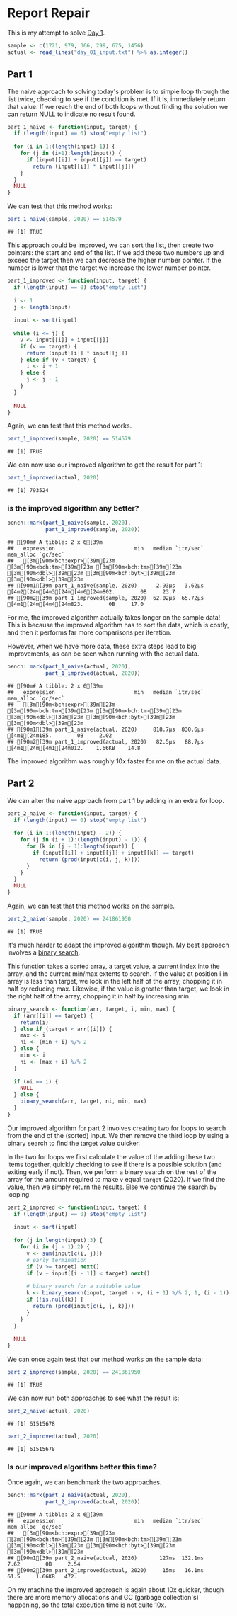 # Report Repair



This is my attempt to solve [Day 1](https://adventofcode.com/2020/day/1).


```r
sample <- c(1721, 979, 366, 299, 675, 1456)
actual <- read_lines("day_01_input.txt") %>% as.integer()
```

## Part 1

The naive approach to solving today's problem is to simple loop through the list twice, checking to see if the condition
is met. If it is, immediately return that value. If we reach the end of both loops without finding the solution we can
return NULL to indicate no result found.


```r
part_1_naive <- function(input, target) {
  if (length(input) == 0) stop("empty list")
  
  for (i in 1:(length(input)-1)) {
    for (j in (i+1):length(input)) {
      if (input[[i]] + input[[j]] == target)
        return (input[[i]] * input[[j]])
    }
  }
  NULL
}
```

We can test that this method works:

```r
part_1_naive(sample, 2020) == 514579
```

```
## [1] TRUE
```

This approach could be improved, we can sort the list, then create two pointers: the start and end of the list. If we
add these two numbers up and exceed the target then we can decrease the higher number pointer. If the number is lower
that the target we increase the lower number pointer.


```r
part_1_improved <- function(input, target) {
  if (length(input) == 0) stop("empty list")
  
  i <- 1
  j <- length(input)
  
  input <- sort(input)
  
  while (i <= j) {
    v <- input[[i]] + input[[j]]
    if (v == target) {
      return (input[[i]] * input[[j]])
    } else if (v < target) {
      i <- i + 1
    } else {
      j <- j - 1
    }
  }
  
  NULL
}
```

Again, we can test that this method works.


```r
part_1_improved(sample, 2020) == 514579
```

```
## [1] TRUE
```

We can now use our improved algorithm to get the result for part 1:


```r
part_1_improved(actual, 2020)
```

```
## [1] 793524
```

### is the improved algorithm any better?


```r
bench::mark(part_1_naive(sample, 2020),
            part_1_improved(sample, 2020))
```

```
## [90m# A tibble: 2 x 6[39m
##   expression                         min   median `itr/sec` mem_alloc `gc/sec`
##   [3m[90m<bch:expr>[39m[23m                    [3m[90m<bch:tm>[39m[23m [3m[90m<bch:tm>[39m[23m     [3m[90m<dbl>[39m[23m [3m[90m<bch:byt>[39m[23m    [3m[90m<dbl>[39m[23m
## [90m1[39m part_1_naive(sample, 2020)      2.93µs   3.62µs   [4m2[24m[4m3[24m[4m6[24m802.        0B     23.7
## [90m2[39m part_1_improved(sample, 2020)  62.02µs  65.72µs    [4m1[24m[4m4[24m823.        0B     17.0
```

For me, the improved algorithm actually takes longer on the sample data! This is because the improved algorithm has to
sort the data, which is costly, and then it performs far more comparisons per iteration.

However, when we have more data, these extra steps lead to big improvements, as can be seen when running with the actual
data.


```r
bench::mark(part_1_naive(actual, 2020),
            part_1_improved(actual, 2020))
```

```
## [90m# A tibble: 2 x 6[39m
##   expression                         min   median `itr/sec` mem_alloc `gc/sec`
##   [3m[90m<bch:expr>[39m[23m                    [3m[90m<bch:tm>[39m[23m [3m[90m<bch:tm>[39m[23m     [3m[90m<dbl>[39m[23m [3m[90m<bch:byt>[39m[23m    [3m[90m<dbl>[39m[23m
## [90m1[39m part_1_naive(actual, 2020)     818.7µs  830.6µs     [4m1[24m185.        0B     2.02
## [90m2[39m part_1_improved(actual, 2020)   82.5µs   88.7µs    [4m1[24m[4m1[24m012.    1.66KB    14.8
```

The improved algorithm was roughly 10x faster for me on the actual data.

## Part 2

We can alter the naive approach from part 1 by adding in an extra for loop.


```r
part_2_naive <- function(input, target) {
  if (length(input) == 0) stop("empty list")
  
  for (i in 1:(length(input) - 2)) {
    for (j in (i + 1):(length(input) - 1)) {
      for (k in (j + 1):length(input)) {
        if (input[[i]] + input[[j]] + input[[k]] == target)
          return (prod(input[c(i, j, k)]))
      }
    }
  }
  NULL
}
```

Again, we can test that this method works on the sample.


```r
part_2_naive(sample, 2020) == 241861950
```

```
## [1] TRUE
```

It's much harder to adapt the improved algorithm though. My best approach involves a [binary search](https://en.wikipedia.org/wiki/Binary_search_algorithm).

This function takes a sorted array, a target value, a current index into the array, and the current min/max extents to
search. If the value at position i in array is less than target, we look in the left half of the array, chopping it in
half by reducing max. Likewise, if the value is greater than target, we look in the right half of the array, chopping it
in half by increasing min.


```r
binary_search <- function(arr, target, i, min, max) {
  if (arr[[i]] == target) {
    return(i)
  } else if (target < arr[[i]]) {
    max <- i
    ni <- (min + i) %/% 2
  } else {
    min <- i
    ni <- (max + i) %/% 2
  }
  
  if (ni == i) {
    NULL
  } else {
    binary_search(arr, target, ni, min, max)
  }
}
```

Our improved algorithm for part 2 involves creating two for loops to search from the end of the (sorted) input. We then
remove the third loop by using a binary search to find the target value quicker.

In the two for loops we first calculate the value of the adding these two items together, quickly checking to see if
there is a possible solution (and exiting early if not). Then, we perform a binary search on the rest of the array for
the amount required to make `v` equal `target` (2020). If we find the value, then we simply return the results. Else we
continue the search by looping.


```r
part_2_improved <- function(input, target) {
  if (length(input) == 0) stop("empty list")
  
  input <- sort(input)
  
  for (j in length(input):3) {
    for (i in (j - 1):2) {
      v <- sum(input[c(i, j)])
      # early termination
      if (v >= target) next()
      if (v + input[[i - 1]] < target) next()
      
      # binary search for a suitable value
      k <- binary_search(input, target - v, (i + 1) %/% 2, 1, (i - 1))
      if (!is.null(k)) {
        return (prod(input[c(i, j, k)]))
      }
    }
  }
  
  NULL
}
```

We can once again test that our method works on the sample data:


```r
part_2_improved(sample, 2020) == 241861950
```

```
## [1] TRUE
```

We can now run both approaches to see what the result is:


```r
part_2_naive(actual, 2020)
```

```
## [1] 61515678
```

```r
part_2_improved(actual, 2020)
```

```
## [1] 61515678
```

### Is our improved algorithm better this time?

Once again, we can benchmark the two approaches.


```r
bench::mark(part_2_naive(actual, 2020),
            part_2_improved(actual, 2020))
```

```
## [90m# A tibble: 2 x 6[39m
##   expression                         min   median `itr/sec` mem_alloc `gc/sec`
##   [3m[90m<bch:expr>[39m[23m                    [3m[90m<bch:tm>[39m[23m [3m[90m<bch:tm>[39m[23m     [3m[90m<dbl>[39m[23m [3m[90m<bch:byt>[39m[23m    [3m[90m<dbl>[39m[23m
## [90m1[39m part_2_naive(actual, 2020)       127ms  132.1ms      7.62        0B     2.54
## [90m2[39m part_2_improved(actual, 2020)     15ms   16.1ms     61.5     1.66KB   472.
```

On my machine the improved approach is again about 10x quicker, though there are more memory allocations and GC
(garbage collection's) happening, so the total execution time is not quite 10x.
